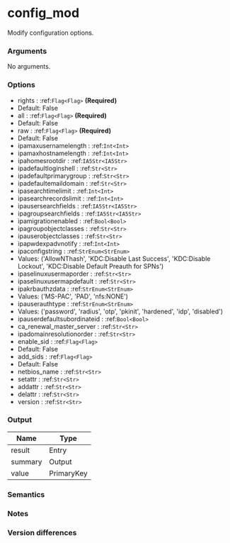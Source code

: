 [//]: # (THE CONTENT BELOW IS GENERATED. DO NOT EDIT.)
# config_mod
Modify configuration options.

### Arguments
No arguments.

### Options
* rights : :ref:`Flag<Flag>` **(Required)**
 * Default: False
* all : :ref:`Flag<Flag>` **(Required)**
 * Default: False
* raw : :ref:`Flag<Flag>` **(Required)**
 * Default: False
* ipamaxusernamelength : :ref:`Int<Int>`
* ipamaxhostnamelength : :ref:`Int<Int>`
* ipahomesrootdir : :ref:`IA5Str<IA5Str>`
* ipadefaultloginshell : :ref:`Str<Str>`
* ipadefaultprimarygroup : :ref:`Str<Str>`
* ipadefaultemaildomain : :ref:`Str<Str>`
* ipasearchtimelimit : :ref:`Int<Int>`
* ipasearchrecordslimit : :ref:`Int<Int>`
* ipausersearchfields : :ref:`IA5Str<IA5Str>`
* ipagroupsearchfields : :ref:`IA5Str<IA5Str>`
* ipamigrationenabled : :ref:`Bool<Bool>`
* ipagroupobjectclasses : :ref:`Str<Str>`
* ipauserobjectclasses : :ref:`Str<Str>`
* ipapwdexpadvnotify : :ref:`Int<Int>`
* ipaconfigstring : :ref:`StrEnum<StrEnum>`
 * Values: ('AllowNThash', 'KDC:Disable Last Success', 'KDC:Disable Lockout', 'KDC:Disable Default Preauth for SPNs')
* ipaselinuxusermaporder : :ref:`Str<Str>`
* ipaselinuxusermapdefault : :ref:`Str<Str>`
* ipakrbauthzdata : :ref:`StrEnum<StrEnum>`
 * Values: ('MS-PAC', 'PAD', 'nfs:NONE')
* ipauserauthtype : :ref:`StrEnum<StrEnum>`
 * Values: ('password', 'radius', 'otp', 'pkinit', 'hardened', 'idp', 'disabled')
* ipauserdefaultsubordinateid : :ref:`Bool<Bool>`
* ca_renewal_master_server : :ref:`Str<Str>`
* ipadomainresolutionorder : :ref:`Str<Str>`
* enable_sid : :ref:`Flag<Flag>`
 * Default: False
* add_sids : :ref:`Flag<Flag>`
 * Default: False
* netbios_name : :ref:`Str<Str>`
* setattr : :ref:`Str<Str>`
* addattr : :ref:`Str<Str>`
* delattr : :ref:`Str<Str>`
* version : :ref:`Str<Str>`

### Output
|Name|Type
|-|-
|result|Entry
|summary|Output
|value|PrimaryKey

[//]: # (ADD YOUR NOTES BELOW. THESE WILL BE PICKED EVERY TIME THE DOCS ARE REGENERATED. //end)
### Semantics

### Notes

### Version differences
